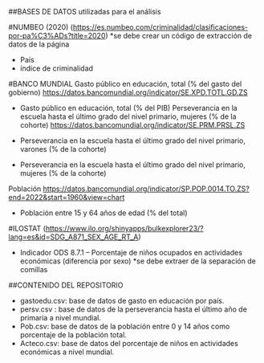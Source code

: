##BASES DE DATOS utilizadas para el análisis

#NUMBEO (2020) (https://es.numbeo.com/criminalidad/clasificaciones-por-pa%C3%ADs?title=2020)
*se debe crear un código de extracción de datos de la página
-	País
-	índice de criminalidad

#BANCO MUNDIAL 
Gasto público en educación, total (% del gasto del gobierno) https://datos.bancomundial.org/indicator/SE.XPD.TOTL.GD.ZS

-	Gasto público en educación, total (% del PIB)
Perseverancia en la escuela hasta el último grado del nivel primario, mujeres (% de la cohorte) https://datos.bancomundial.org/indicator/SE.PRM.PRSL.ZS

-	Perseverancia en la escuela hasta el último grado del nivel primario, varones (% de la cohorte)

-	 Perseverancia en la escuela hasta el último grado del nivel primario, mujeres (% de la cohorte)

Población https://datos.bancomundial.org/indicator/SP.POP.0014.TO.ZS?end=2022&start=1960&view=chart

-	Población entre 15 y 64 años de edad (% del total)

#ILOSTAT (https://www.ilo.org/shinyapps/bulkexplorer23/?lang=es&id=SDG_A871_SEX_AGE_RT_A)

- Indicador ODS 8.7.1 – Porcentaje de niños ocupados en actividades económicas (diferencia por sexo)
*se debe extraer de la separación de comillas

##CONTENIDO DEL REPOSITORIO
-	gastoedu.csv: base de datos de gasto en educación por país.
-	persv.csv : base de datos de la perseverancia hasta el último año de primaria a nivel mundial.
-	Pob.csv: base de datos de la población entre 0 y 14 años como porcentaje de la población total. 
-	Acteco.csv: base de datos del porcentaje de niños en actividades económicas a nivel mundial.
